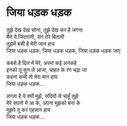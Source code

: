 # जिया धड़क धड़क

तुझे देख देख सोना, तुझे देख कर है जगना  
मैंने ये जिंदगानी, संग तेरे बितानी  
तुझमें बसी है मेरी जान हाय  
जिया धड़क धड़क, जिया धड़क धड़क, जिया धड़क धड़क जाए  

कबसे है दिल में मेरे, अरमां कई अनकहे  
इनको तू सुन ले आजा, चाहत के रंग चढ़ा जा  
कहना कभी तो मेरा मान हाय  
जिया धड़क धड़क...  

लगता है ये क्यों मुझे, सदियों से चाहूँ तुझे  
मेरे सपनो में आ के, अपना मुझको बना के  
मुझपे तू कर एहसान हाय  
जिया धड़क धड़क...  
